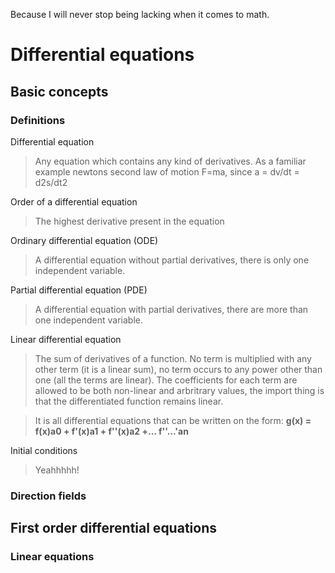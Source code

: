 Because I will never stop being lacking when it comes to math.
# Differential equations
## Basic concepts
### Definitions
Differential equation
> Any equation which contains any kind of derivatives. As a familiar example newtons second law of motion F=ma, since a = dv/dt = d2s/dt2

Order of a differential equation
> The highest derivative present in the equation

Ordinary differential equation (ODE)
> A differential equation without partial derivatives, there is only one independent variable.

Partial differential equation (PDE)
> A differential equation with partial derivatives, there are more than one independent variable.

Linear differential equation
> The sum of derivatives of a function. No term is multiplied with any other term (it is a linear sum), no term occurs to any power other than one (all the terms are linear). The coefficients for each term are allowed to be both non-linear and arbritrary values, the import thing is that the differentiated function remains linear.

> It is all differential equations that can be written on the form: **g(x) = f(x)a0 + f'(x)a1 + f''(x)a2 +... f''...'an**

Initial conditions
> Yeahhhhh!
### Direction fields

## First order differential equations
### Linear equations
